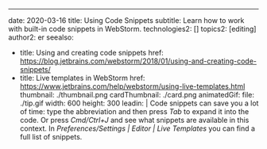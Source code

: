 ---
date: 2020-03-16
title: Using Code Snippets
subtitle: Learn how to work with built-in code snippets in WebStorm.
technologies2: []
topics2: [editing]
author2: er
seealso:
- title: Using and creating code snippets
  href: https://blog.jetbrains.com/webstorm/2018/01/using-and-creating-code-snippets/
- title: Live templates in WebStorm
  href: https://www.jetbrains.com/help/webstorm/using-live-templates.html
thumbnail: ./thumbnail.png
cardThumbnail: ./card.png
animatedGif:
  file: ./tip.gif
  width: 600
  height: 300
leadin: |
  Code snippets can save you a lot of time: type the abbreviation and then 
  press *Tab* to expand it into the code. Or press *Cmd/Ctrl+J* and see 
  what snippets are available in this context.
  In *Preferences/Settings | Editor | Live Templates* you can find a full list of snippets.
